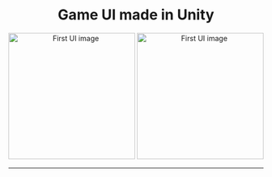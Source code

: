 <h1 align="center" >
  Game UI made in Unity
</h1>

<div align="center">
<img alt="First UI image" src="https://user-images.githubusercontent.com/66431849/189375625-e3aaea05-42f0-4093-9aa7-4a32f951d712.jpg" width=250>
<img alt="First UI image" src="https://user-images.githubusercontent.com/66431849/189375625-e3aaea05-42f0-4093-9aa7-4a32f951d712.jpg" width=250>
</div>

<hr>
